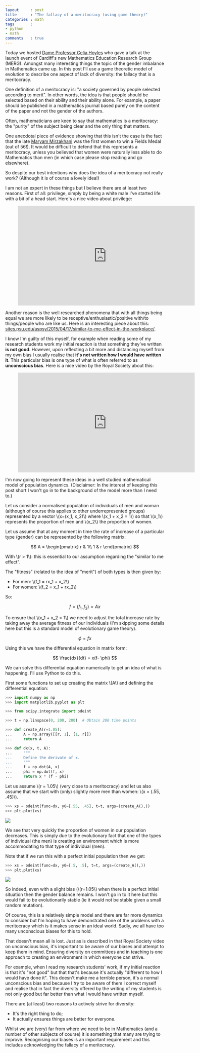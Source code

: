 ```yaml
---
layout     : post
title      : "The fallacy of a meritocracy (using game theory)"
categories : math
tags       :
- python
- math
comments   : true
---
```


Today we hosted [Dame Professor Celia
Hoyles](http://www.ucl.ac.uk/ioe/about/ioe-life/academics/celia-hoyles) who gave
a talk at the launch event of Cardiff's new Mathematics Education Research Group
(MERG). Amongst many interesting things the topic of the gender imbalance in
Mathematics came up. In this post I'll use a game theoretic model of evolution
to describe one aspect of lack of diversity: the fallacy that is a meritocracy.

One definition of a meritocracy is: "a society governed by people selected
according to merit". In other words, the idea is that people should be selected
based on their ability and their ability alone. For example, a paper should
be published in a mathematics journal based purely on the content of the paper
and not the gender of the authors.

Often, mathematicians are keen to say that mathematics is a meritocracy: the
"purity" of the subject being clear and the only thing that matters.

One anecdotal piece of evidence showing that this isn't the case is the fact
that the late [Maryam
Mirzakhani](https://en.wikipedia.org/wiki/Maryam_Mirzakhani) was the first women
to win a Fields Medal (out of 56!). It would be difficult to defend that this
represents a meritocracy, unless you believed that women were naturally less
able to do Mathematics than men (in which case please stop reading and go
elsewhere).

So despite our best intentions why does the idea of a meritocracy not really
work? (Although it is of course a lovely idea!)

I am not an expert in these things but I believe there are at least two reasons.
First of all: privilege, simply by being a white male I've started life with a
bit of a head start. Here's a nice video about privilege:

<div class="video">
    <figure>
<iframe width="560" height="315" src="https://www.youtube.com/embed/EIJqtWUiUCs"
frameborder="0" gesture="media" allowfullscreen></iframe>
    </figure>
</div>

Another reason is the well researched phenomena that with all things being equal
we are more likely to be receptive/enthusiastic/positive with/to things/people
who are like us. Here is an interesting piece about this:
[sites.psu.edu/aspsy/2015/04/17/similar-to-me-effect-in-the-workplace/](https://sites.psu.edu/aspsy/2015/04/17/similar-to-me-effect-in-the-workplace/). 

I
know I'm guilty of this myself, for example when reading some of my research
students work my initial reaction is that something they've written **is not
good**. However, upon reflecting a bit more and distancing myself from my own
bias I usually realise that **it's not written how I would have written it**.
This particular bias is one type of what is often referred to as **unconscious
bias**. Here is a nice video by the Royal Society about this:

<div class="video">
    <figure>
<iframe width="560" height="315" src="https://www.youtube.com/embed/dVp9Z5k0dEE"
frameborder="0" gesture="media" allowfullscreen></iframe>
    </figure>
</div>

I'm now going to represent these ideas in a well studied mathematical model of
population dynamics. (Disclaimer: In the interest of keeping this post short I
won't go in to the background of the model more than I need to.)

Let us consider a normalised population of individuals of men and woman
(although of course this applies to other underrepresented groups)
represented by a vector \\(x=(x_1, x_2)\\) where \\(x_1 + x_2 = 1\\) so that
\\(x_1\\) represents the proportion of men and \\(x_2\\) the proportion of
women.

Let us assume that at any moment in time the rate of increase of a particular
type (gender) can be represented by the following matrix:

$$
A = \begin{pmatrix}
r & 1\\
1 & r
\end{pmatrix}
$$

With \\(r > 1\\): this is essential to our assumption regarding the "similar
to me effect".

The "fitness" (related to the idea of "merit") of both types is then given by:

- For men: \\(f_1 = rx_1 + x_2\\)
- For women: \\(f_2 = x_1 + rx_2\\)

So:

$$
f=(f_1, f_2) = Ax
$$

To ensure that \\(x_1 + x_2 = 1\\) we need to adjust the total increase rate by
taking away the average fitness of our individuals (I'm skipping some details
here but this is a standard model of evolutionary game theory).

$$
\phi = fx
$$

Using this we have the differential equation in matrix form:

$$
\frac{dx}{dt} = x(f- \phi)
$$

We can solve this differential equation numerically to get an idea of what is
happening. I'll use Python to do this.

First some functions to set
up creating the matrix \\(A\\) and defining the differential equation:

```python
>>> import numpy as np
>>> import matplotlib.pyplot as plt

>>> from scipy.integrate import odeint

>>> t = np.linspace(0, 200, 200)  # Obtain 200 time points

>>> def create_A(r=1.05):
...     A = np.array([[r, 1], [1, r]])
...     return A

>>> def dx(x, t, A):
...     """
...     Define the derivate of x.
...     """
...     f = np.dot(A, x)
...     phi = np.dot(f, x)
...     return x * (f - phi)

```

Let us assume \\(r = 1.05\\) (very close to a
meritocracy) and let us also assume that we start with (only) slightly more men
than women: \\(x = (.55, .45)\\).

```python
>>> xs = odeint(func=dx, y0=[.55, .45], t=t, args=(create_A(),))
>>> plt.plot(xs)
```

![]({{site.baseurl}}/assets/images/meritocracy_evolution.svg)

We see that very quickly the proportion of women in our population decreases.
This is simply due to the evolutionary fact that one of the types of individual
(the men) is creating an environment which is more accommodating to that type of
individual (men).

Note that if we run this with a perfect initial population then we get:

```python
>>> xs = odeint(func=dx, y0=[.5, .5], t=t, args=(create_A(),))
>>> plt.plot(xs)
```

![]({{site.baseurl}}/assets/images/meritocracy_evolution_perfect.svg)

So indeed, even with a slight bias (\\(r=1.05\\) when there is a perfect initial
situation then the gender balance remains. I won't go in to it here but this
would fail to be evolutionarily stable (ie it would not be stable given a small
random mutation).

Of course, this is a relatively simple model and there are far more dynamics
to consider but I'm hoping to have demonstrated one of the problems with a
meritocracy which is it makes sense in an ideal world. Sadly, we all have too
many unconscious biases for this to hold.

That doesn't mean all is lost. Just as is described in that Royal Society
video on unconscious bias, it's important to be aware of our biases and attempt
to keep them in mind. Ensuring diversity on committees and in teaching is one
approach to creating an environment in which everyone can strive.

For example, when I read my research students' work, if my initial reaction is
that it's "not good" but that that's because it's actually "different to how I
would have done it". This doesn't make me a terrible person, it's a normal
unconscious bias and because I *try* to be aware of them I correct myself and
realise that in fact the diversity offered by the writing of my students is not
only good but far better than what I would have written myself.

There are (at least) two reasons to actively strive for diversity:

- It's the right thing to do;
- It actually ensures things are better for everyone.

Whilst we are (very) far from where we need to be in Mathematics (and a number
of other subjects of course) it is something that many are trying to improve.
Recognising our biases is an important requirement and this includes
acknowledging the fallacy of a meritocracy.
